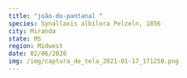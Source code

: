 ```yaml
---
title: "joão-do-pantanal "
species: Synallaxis albilora Pelzeln, 1856
city: Miranda
state: MS
region: Midwest
date: 02/06/2020
img: /img/captura_de_tela_2021-01-17_171250.png
---
```

